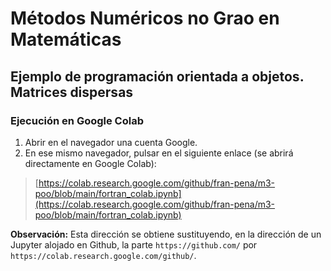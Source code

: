 # Métodos Numéricos no Grao en Matemáticas

## Ejemplo de programación orientada a objetos. Matrices dispersas

### Ejecución en Google Colab

1. Abrir en el navegador una cuenta Google.
2. En ese mismo navegador, pulsar en el siguiente enlace (se abrirá directamente en Google Colab):

> [https://colab.research.google.com/github/fran-pena/m3-poo/blob/main/fortran_colab.ipynb](https://colab.research.google.com/github/fran-pena/m3-poo/blob/main/fortran_colab.ipynb)

**Observación:** Esta dirección se obtiene sustituyendo, en la dirección de un Jupyter alojado en Github, la parte `https://github.com/` por `https://colab.research.google.com/github/`.

<!-- 
3. Una vez allí, ejecutar las celdas de código de dicho Jupyter.
seguir las instrucciones 
En este ejemplo
Las matrices `sparse` de Matlab se guardan en formato _compressed sparse row_ (CSR) [1], mediante tres arreglos unidimensionales:
- los valores no nulos, 
- las longitudes de las filas y 
- los índices de las columnas.

Los valores se pueden indicar en formato _coordinate list_ (COO) [2,3], es decir, indicando _(fila, columna, valor)_.


# Ejemplo d eprogramación orientada a objetos
 coger ooo del curso y ponerle antes el gitclone del propio proyecto


 Patrir del entonro ... en gfortran Entorno_Fortran_en_Colab.ipynb

 prepararlo apra que haga gitclone como dice chatgpt en proyecto colab

 Luego debajo va la explicaionón 

 secciones

 gitclone

 descripcion

 compilación y muestreo

 usar octave para mostrar gráfica

 Solo redme y ficheros en content matriz_dispersa

 compartición de algo como https://colab.research.google.com/github/fran-pena/met_num_mat/blob/main/3_poo/3_poo.ipynb

-->